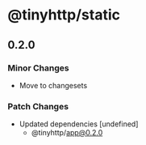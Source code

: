 # @tinyhttp/static

## 0.2.0
### Minor Changes

- Move to changesets

### Patch Changes

- Updated dependencies [undefined]
  - @tinyhttp/app@0.2.0

